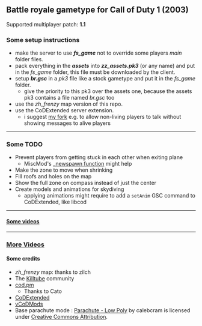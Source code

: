## Battle royale gametype for Call of Duty 1 (2003)
Supported multiplayer patch: **1.1**
### Some setup instructions

- make the server to use ***fs_game*** not to override some players *main* folder files.
- pack everything in the ***assets*** into ***zz_assets.pk3*** (or any name) and put  in the *fs_game* folder, this file must be downloaded by the client.
- setup ***br.gsc*** in a *pk3* file like a stock gametype and put it in the *fs_game* folder.
  - give the priority to this pk3 over the assets one, because the assets pk3 contains a file named *br.gsc* too
- use the *zh_frenzy* map version of this repo.
- use the CoDExtended server extension.
  - i suggest [my fork](https://github.com/raphael12333/codextended-server) e.g. to allow non-living players to talk without showing messages to alive players
___
### Some TODO
- Prevent players from getting stuck in each other when exiting plane
  - MiscMod's [_newspawn function](https://github.com/cato-a/CoDaM_MiscMod/blob/4db1d420b87b766eb9bffb352a7d9c13eaa0c851/___CoDaM_MiscMod/codam/_mm_mmm.gsc#L379) might help
- Make the zone to move when shrinking
- Fill roofs and holes on the map
- Show the full zone on compass instead of just the center
- Create models and animations for skydiving
  - applying animations might require to add a `setAnim` GSC command to CoDExtended, like libcod
___
#### [Some videos](https://www.youtube.com/playlist?list=PLTiI1XPSd-uVS_saGvqfgk7hgguxHc1Y0)
___

### [More Videos](soon...)

#### Some credits
- *zh_frenzy* map: thanks to zilch
- The [Killtube](https://www.killtube.org/) community
- [cod.pm](https://cod.pm/)
  - Thanks to Cato
- [CoDExtended](https://github.com/xtnded/codextended)
- [vCoDMods](https://www.vcodmods.com/)
- Base parachute mode
: [Parachute - Low Poly](https://skfb.ly/ootAq) by calebcram is licensed under [Creative Commons Attribution](http://creativecommons.org/licenses/by/4.0/).
